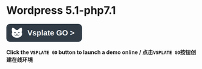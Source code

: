 # Wordpress 5.1-php7.1

<a href="https://www.vsplate.com/?docker-compose=https://github.com/vsplate/dcenvs/wordpress/5.1-php7.1"><img alt="VSPLATE GO" src="https://raw.githubusercontent.com/vsplate/images/master/vsgo_btn.png" width="200px"></a>

**Click the `VSPLATE GO` button to launch a demo online / 点击`VSPLATE GO`按钮创建在线环境**